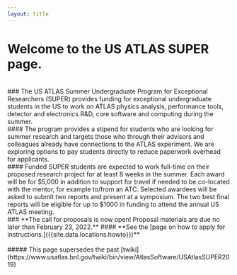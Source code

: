```yaml
---
layout: title
---
```


# Welcome to the **US ATLAS SUPER** page. 
<br>
### The US ATLAS Summer Undergraduate Program for Exceptional Researchers (SUPER) provides funding for exceptional undergraduate students in the US to work on ATLAS physics analysis, performance tools, detector and electronics R&D, core software and computing during the summer.
<br>
#### The program provides a stipend for students who are looking for summer research and targets those who through their advisors and colleagues already have connections to the ATLAS experiment. We are exploring options to pay students directly to reduce paperwork overhead for applicants. 
<br>
#### Funded SUPER students are expected to work full-time on their proposed research project for at least 8 weeks in the summer. Each award will be for $5,000 in addition to support for travel if needed to be co-located with the mentor, for example to/from an ATC. Selected awardees will be asked to submit two reports and present at a symposium. The two best final reports will be eligible for up to $1000 in funding to attend the annual US ATLAS meeting.
<br>
### **The call for proposals is now open! Proposal materials are due no later than February 23, 2022.** 
#### **See the [page on how to apply for instructions.]({{site.data.locations.howto}})**
<br>
<br>
##### This page supersedes the past [twiki](https://www.usatlas.bnl.gov/twiki/bin/view/AtlasSoftware/USAtlasSUPER2019)
